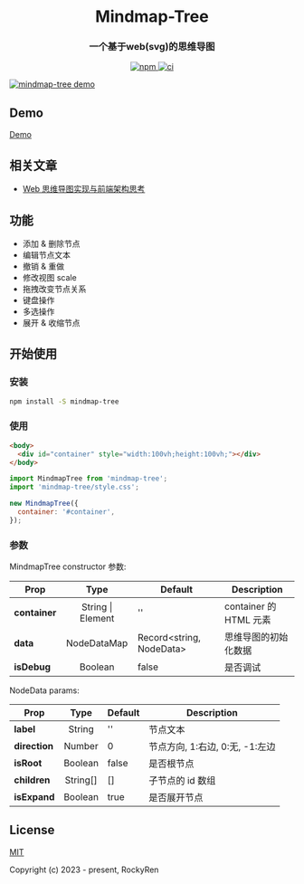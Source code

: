 <h1 align="center">
  Mindmap-Tree
</h1>

<h3 align="center">
  一个基于web(svg)的思维导图
</h3>

<p align="center">
  <a href="https://www.npmjs.com/package/mindmap-tree">
    <img src="https://img.shields.io/npm/v/mindmap-tree" alt="npm" />
  </a>
  <a href="https://github.com/YWzzy/mindmaptree">
    <img src="https://img.shields.io/github/license/RockyRen/mindmaptree" alt="ci" />
  </a>
</p>

[![mindmap-tree demo](https://rockyren.github.io/mindmaptree/assets/wiki/demo.jpg)](https://rockyren.github.io/mindmaptree/demo.html)

## Demo

[Demo](https://rockyren.github.io/mindmaptree/resume.html)

## 相关文章

- [Web 思维导图实现与前端架构思考](https://juejin.cn/post/7202495679405654075)

## 功能

- 添加 & 删除节点
- 编辑节点文本
- 撤销 & 重做
- 修改视图 scale
- 拖拽改变节点关系
- 键盘操作
- 多选操作
- 展开 & 收缩节点

## 开始使用

### 安装

```sh
npm install -S mindmap-tree
```

### 使用

```html
<body>
  <div id="container" style="width:100vh;height:100vh;"></div>
</body>
```

```js
import MindmapTree from 'mindmap-tree';
import 'mindmap-tree/style.css';

new MindmapTree({
  container: '#container',
});
```

### 参数

MindmapTree constructor 参数:

| Prop          |       Type        | Default                  | Description            |
| ------------- | :---------------: | ------------------------ | ---------------------- |
| **container** | String \| Element | ''                       | container 的 HTML 元素 |
| **data**      |    NodeDataMap    | Record<string, NodeData> | 思维导图的初始化数据   |
| **isDebug**   |      Boolean      | false                    | 是否调试               |

NodeData params:

| Prop          |   Type   | Default | Description                     |
| ------------- | :------: | ------- | ------------------------------- |
| **label**     |  String  | ''      | 节点文本                        |
| **direction** |  Number  | 0       | 节点方向, 1:右边, 0:无, -1:左边 |
| **isRoot**    | Boolean  | false   | 是否根节点                      |
| **children**  | String[] | []      | 子节点的 id 数组                |
| **isExpand**  | Boolean  | true    | 是否展开节点                    |

## License

[MIT](https://github.com/YWzzy/mindmaptree/blob/master/LICENSE)

Copyright (c) 2023 - present, RockyRen
